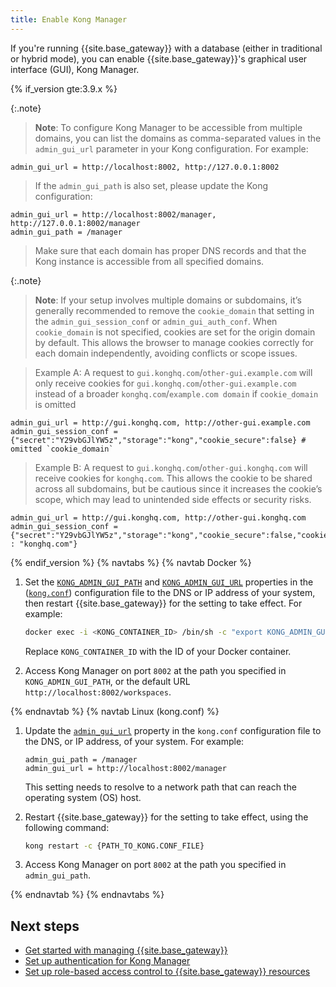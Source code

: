 ```yaml
---
title: Enable Kong Manager
---
```


If you're running {{site.base_gateway}} with a database (either in traditional
or hybrid mode), you can enable {{site.base_gateway}}'s graphical user interface
(GUI), Kong Manager.

{% if_version gte:3.9.x %}

{:.note}
> **Note**: To configure Kong Manager to be accessible from multiple domains, you can list the domains as comma-separated values in the `admin_gui_url` parameter in your Kong configuration. For example:
  ```
  admin_gui_url = http://localhost:8002, http://127.0.0.1:8002
  ```
> If the `admin_gui_path` is also set, please update the Kong configuration:
  ```
  admin_gui_url = http://localhost:8002/manager, http://127.0.0.1:8002/manager
  admin_gui_path = /manager
  ```
> Make sure that each domain has proper DNS records and that the Kong instance is accessible from all specified domains.

{:.note}
> **Note**: If your setup involves multiple domains or subdomains, it’s generally recommended to remove the `cookie_domain` that setting in the `admin_gui_session_conf` or `admin_gui_auth_conf`. When `cookie_domain` is not specified, cookies are set for the origin domain by default. This allows the browser to manage cookies correctly for each domain independently, avoiding conflicts or scope issues.

> Example A: A request to `gui.konghq.com`/`other-gui.example.com` will only receive cookies for `gui.konghq.com`/`other-gui.example.com` instead of a broader `konghq.com`/`example.com domain` if `cookie_domain` is omitted
  ```
  admin_gui_url = http://gui.konghq.com, http://other-gui.example.com
  admin_gui_session_conf = {"secret":"Y29vbGJlYW5z","storage":"kong","cookie_secure":false} # omitted `cookie_domain`
  ```
> Example B: A request to `gui.konghq.com`/`other-gui.konghq.com` will receive cookies for `konghq.com`. This allows the cookie to be shared across all subdomains, but be cautious since it increases the cookie’s scope, which may lead to unintended side effects or security risks.
  ```
  admin_gui_url = http://gui.konghq.com, http://other-gui.konghq.com
  admin_gui_session_conf = {"secret":"Y29vbGJlYW5z","storage":"kong","cookie_secure":false,"cookie_domain" : "konghq.com"}
  ```
{% endif_version %}
{% navtabs %}
{% navtab Docker %}

1. Set the [`KONG_ADMIN_GUI_PATH`](/gateway/{{page.release}}/reference/configuration/#admin_gui_path) and [`KONG_ADMIN_GUI_URL`](/gateway/{{page.release}}/reference/configuration/#admin_gui_url) properties in the ([`kong.conf`](/gateway/{{page.release}}/production/kong-conf/)) configuration file to the DNS or IP address of your system, then restart {{site.base_gateway}} for the setting to take effect. For example:

    ```bash
    docker exec -i <KONG_CONTAINER_ID> /bin/sh -c "export KONG_ADMIN_GUI_PATH='/'; export KONG_ADMIN_GUI_URL='http://localhost:8002/manager'; kong reload; exit"
    ```
    Replace `KONG_CONTAINER_ID` with the ID of your Docker container.

2. Access Kong Manager on port `8002` at the path you specified in `KONG_ADMIN_GUI_PATH`, or the default URL `http://localhost:8002/workspaces`.

{% endnavtab %}
{% navtab Linux (kong.conf) %}

1. Update the [`admin_gui_url`](/gateway/{{page.release}}/reference/configuration/#admin_gui_url) property
  in the `kong.conf` configuration file to the DNS, or IP address, of your system. For example:

    ```
    admin_gui_path = /manager
    admin_gui_url = http://localhost:8002/manager
    ```

    This setting needs to resolve to a network path that can reach the operating system (OS) host.

2. Restart {{site.base_gateway}} for the setting to take effect, using the following command:

    ```bash
    kong restart -c {PATH_TO_KONG.CONF_FILE}
    ```

3. Access Kong Manager on port `8002` at the path you specified in `admin_gui_path`.

{% endnavtab %}
{% endnavtabs %}

## Next steps

* [Get started with managing {{site.base_gateway}}](/gateway/{{page.release}}/kong-manager/get-started/services-and-routes/)
* [Set up authentication for Kong Manager](/gateway/{{page.release}}/kong-manager/auth/)
* [Set up role-based access control to {{site.base_gateway}} resources](/gateway/{{page.release}}/kong-manager/auth/rbac/)
